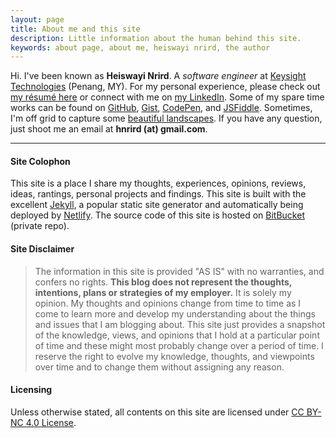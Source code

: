 ```yaml
---
layout: page
title: About me and this site
description: Little information about the human behind this site.
keywords: about page, about me, heiswayi nrird, the author
---
```


Hi. I've been known as **Heiswayi Nrird**. A _software engineer_ at [Keysight Technologies](https://www.keysight.com) (Penang, MY). For my personal experience, please check out [my résumé here](https://heiswayi.github.io/resume/) or connect with me on [my LinkedIn](https://my.linkedin.com/in/nrird). Some of my spare time works can be found on [GitHub](https://heiswayi.github.io/repo), [Gist](https://heiswayi.github.io/gist), [CodePen](http://codepen.io/heiswayi/), and [JSFiddle](http://jsfiddle.net/user/heiswayi/). Sometimes, I'm off grid to capture some [beautiful landscapes](https://heiswayi.github.io/photography/). If you have any question, just shoot me an email at **hnrird (at) gmail.com**.

---

#### Site Colophon

This site is a place I share my thoughts, experiences, opinions, reviews, ideas, rantings, personal projects and findings. This site is built with the excellent [Jekyll](http://jekyllrb.com), a popular static site generator and automatically being deployed by [Netlify](https://www.netlify.com/). The source code of this site is hosted on [BitBucket](https://bitbucket.org/heiswayi/) (private repo).

#### Site Disclaimer

> The information in this site is provided "AS IS" with no warranties, and confers no rights. **This blog does not represent the thoughts, intentions, plans or strategies of my employer.** It is solely my opinion. My thoughts and opinions change from time to time as I come to learn more and develop my understanding about the things and issues that I am blogging about. This site just provides a snapshot of the knowledge, views, and opinions that I hold at a particular point of time and these might most probably change over a period of time. I reserve the right to evolve my knowledge, thoughts, and viewpoints over time and to change them without assigning any reason.

#### Licensing

Unless otherwise stated, all contents on this site are licensed under [CC BY-NC 4.0 License](https://creativecommons.org/licenses/by-nc/4.0/).
